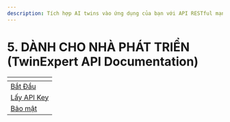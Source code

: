 ```yaml
---
description: Tích hợp AI twins vào ứng dụng của bạn với API RESTful mạnh mẽ và dễ sử dụng.
---
```


# 5. DÀNH CHO NHÀ PHÁT TRIỂN (TwinExpert API Documentation)

<table data-view="cards"><thead><tr><th></th></tr></thead><tbody><tr><td><a href="5.1.-bat-dau-voi-api.md" class="button primary" data-icon="circle-chevron-right">Bắt Đầu</a></td></tr><tr><td><a href="https://twinexpert.com/profile/api-keys" class="button primary" data-icon="key-skeleton">Lấy API Key</a></td></tr><tr><td><a href="https://api.twinexpert.com/api/v1/docs" class="button primary" data-icon="shield">Bảo mật</a></td></tr></tbody></table>
